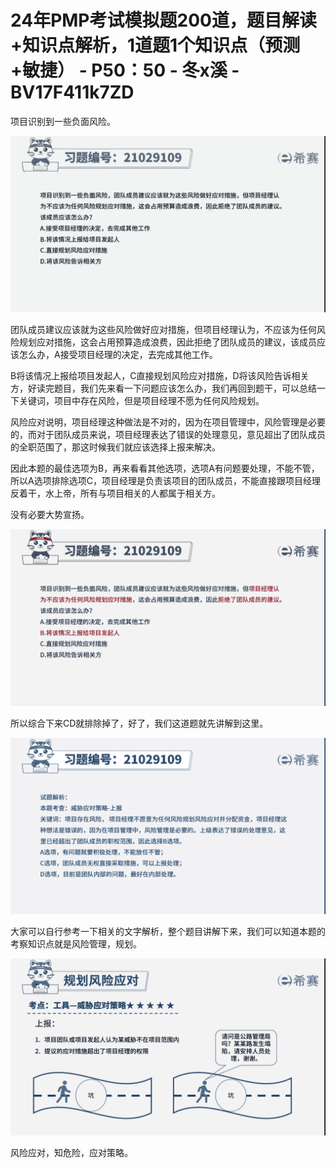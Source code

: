 # 24年PMP考试模拟题200道，题目解读+知识点解析，1道题1个知识点（预测+敏捷） - P50：50 - 冬x溪 - BV17F411k7ZD

项目识别到一些负面风险。

![](img/97225ddf74a63386846feb08d2c0b266_1.png)

团队成员建议应该就为这些风险做好应对措施，但项目经理认为，不应该为任何风险规划应对措施，这会占用预算造成浪费，因此拒绝了团队成员的建议，该成员应该怎么办，A接受项目经理的决定，去完成其他工作。

B将该情况上报给项目发起人，C直接规划风险应对措施，D将该风险告诉相关方，好读完题目，我们先来看一下问题应该怎么办，我们再回到题干，可以总结一下关键词，项目中存在风险，但是项目经理不愿为任何风险规划。

风险应对说明，项目经理这种做法是不对的，因为在项目管理中，风险管理是必要的，而对于团队成员来说，项目经理表达了错误的处理意见，意见超出了团队成员的全职范围了，那这时候我们就应该选择上报来解决。

因此本题的最佳选项为B，再来看看其他选项，选项A有问题要处理，不能不管，所以A选项排除选项C，项目经理是负责该项目的团队成员，不能直接跟项目经理反着干，水上帝，所有与项目相关的人都属于相关方。

没有必要大势宣扬。

![](img/97225ddf74a63386846feb08d2c0b266_3.png)

所以综合下来CD就排除掉了，好了，我们这道题就先讲解到这里。

![](img/97225ddf74a63386846feb08d2c0b266_5.png)

大家可以自行参考一下相关的文字解析，整个题目讲解下来，我们可以知道本题的考察知识点就是风险管理，规划。



![](img/97225ddf74a63386846feb08d2c0b266_7.png)

风险应对，知危险，应对策略。